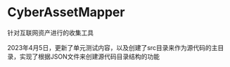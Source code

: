 # CyberAssetMapper
针对互联网资产进行的收集工具

2023年4月5日，更新了单元测试内容，以及创建了src目录来作为源代码的主目录，实现了根据JSON文件来创建源代码目录结构的功能